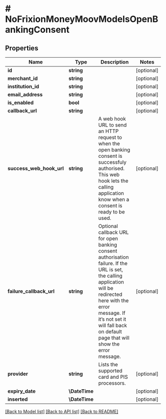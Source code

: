 # # NoFrixionMoneyMoovModelsOpenBankingConsent

## Properties

Name | Type | Description | Notes
------------ | ------------- | ------------- | -------------
**id** | **string** |  | [optional]
**merchant_id** | **string** |  | [optional]
**institution_id** | **string** |  | [optional]
**email_address** | **string** |  | [optional]
**is_enabled** | **bool** |  | [optional]
**callback_url** | **string** |  | [optional]
**success_web_hook_url** | **string** | A web hook URL to send an HTTP request to when the open banking consent  is successfuly authorised. This web hook lets the calling application   know when a consent is ready to be used. | [optional]
**failure_callback_url** | **string** | Optional callback URL for open banking consent authorisation failure.   If the URL is set, the calling application will be redirected here with the error message.  If it’s not set it will fall back on default page that will show the error message. | [optional]
**provider** | **string** | Lists the supported card and PIS processors. | [optional]
**expiry_date** | **\DateTime** |  | [optional]
**inserted** | **\DateTime** |  | [optional]

[[Back to Model list]](../../README.md#models) [[Back to API list]](../../README.md#endpoints) [[Back to README]](../../README.md)
